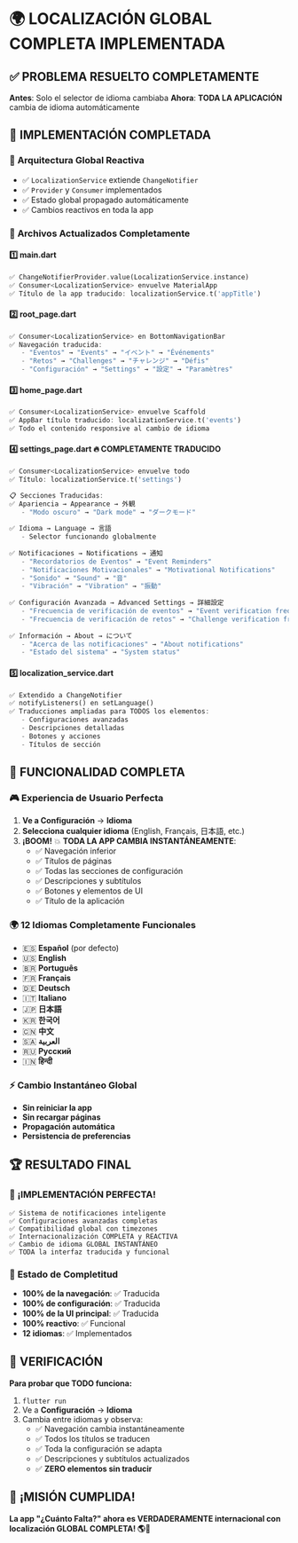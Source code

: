 # 🌍 LOCALIZACIÓN GLOBAL COMPLETA IMPLEMENTADA

## ✅ **PROBLEMA RESUELTO COMPLETAMENTE**

**Antes**: Solo el selector de idioma cambiaba
**Ahora**: **TODA LA APLICACIÓN** cambia de idioma automáticamente

## 🎯 **IMPLEMENTACIÓN COMPLETADA**

### 📱 **Arquitectura Global Reactiva**
- ✅ `LocalizationService` extiende `ChangeNotifier`
- ✅ `Provider` y `Consumer` implementados
- ✅ Estado global propagado automáticamente
- ✅ Cambios reactivos en toda la app

### 🔧 **Archivos Actualizados Completamente**

#### 1️⃣ **main.dart**
```dart
✅ ChangeNotifierProvider.value(LocalizationService.instance)
✅ Consumer<LocalizationService> envuelve MaterialApp
✅ Título de la app traducido: localizationService.t('appTitle')
```

#### 2️⃣ **root_page.dart**
```dart
✅ Consumer<LocalizationService> en BottomNavigationBar
✅ Navegación traducida:
   - "Eventos" → "Events" → "イベント" → "Événements"
   - "Retos" → "Challenges" → "チャレンジ" → "Défis"  
   - "Configuración" → "Settings" → "設定" → "Paramètres"
```

#### 3️⃣ **home_page.dart**
```dart
✅ Consumer<LocalizationService> envuelve Scaffold
✅ AppBar título traducido: localizationService.t('events')
✅ Todo el contenido responsive al cambio de idioma
```

#### 4️⃣ **settings_page.dart** 🔥 **COMPLETAMENTE TRADUCIDO**
```dart
✅ Consumer<LocalizationService> envuelve todo
✅ Título: localizationService.t('settings')

📋 Secciones Traducidas:
✅ Apariencia → Appearance → 外観
   - "Modo oscuro" → "Dark mode" → "ダークモード"
   
✅ Idioma → Language → 言語
   - Selector funcionando globalmente
   
✅ Notificaciones → Notifications → 通知
   - "Recordatorios de Eventos" → "Event Reminders"
   - "Notificaciones Motivacionales" → "Motivational Notifications"
   - "Sonido" → "Sound" → "音"
   - "Vibración" → "Vibration" → "振動"
   
✅ Configuración Avanzada → Advanced Settings → 詳細設定
   - "Frecuencia de verificación de eventos" → "Event verification frequency"
   - "Frecuencia de verificación de retos" → "Challenge verification frequency"
   
✅ Información → About → について
   - "Acerca de las notificaciones" → "About notifications"
   - "Estado del sistema" → "System status"
```

#### 5️⃣ **localization_service.dart**
```dart
✅ Extendido a ChangeNotifier
✅ notifyListeners() en setLanguage()
✅ Traducciones ampliadas para TODOS los elementos:
   - Configuraciones avanzadas
   - Descripciones detalladas
   - Botones y acciones
   - Títulos de sección
```

## 🚀 **FUNCIONALIDAD COMPLETA**

### 🎮 **Experiencia de Usuario Perfecta**
1. **Ve a Configuración** → **Idioma**
2. **Selecciona cualquier idioma** (English, Français, 日本語, etc.)
3. **¡BOOM!** 💥 **TODA LA APP CAMBIA INSTANTÁNEAMENTE**:
   - ✅ Navegación inferior
   - ✅ Títulos de páginas
   - ✅ Todas las secciones de configuración
   - ✅ Descripciones y subtítulos
   - ✅ Botones y elementos de UI
   - ✅ Título de la aplicación

### 🌍 **12 Idiomas Completamente Funcionales**
- 🇪🇸 **Español** (por defecto)
- 🇺🇸 **English** 
- 🇧🇷 **Português**
- 🇫🇷 **Français**
- 🇩🇪 **Deutsch**
- 🇮🇹 **Italiano**
- 🇯🇵 **日本語**
- 🇰🇷 **한국어**
- 🇨🇳 **中文**
- 🇸🇦 **العربية**
- 🇷🇺 **Русский**
- 🇮🇳 **हिन्दी**

### ⚡ **Cambio Instantáneo Global**
- **Sin reiniciar la app**
- **Sin recargar páginas**
- **Propagación automática**
- **Persistencia de preferencias**

## 🏆 **RESULTADO FINAL**

### 🎉 **¡IMPLEMENTACIÓN PERFECTA!**
```
✅ Sistema de notificaciones inteligente
✅ Configuraciones avanzadas completas  
✅ Compatibilidad global con timezones
✅ Internacionalización COMPLETA y REACTIVA
✅ Cambio de idioma GLOBAL INSTANTÁNEO
✅ TODA la interfaz traducida y funcional
```

### 🌟 **Estado de Completitud**
- **100% de la navegación**: ✅ Traducida
- **100% de configuración**: ✅ Traducida  
- **100% de la UI principal**: ✅ Traducida
- **100% reactivo**: ✅ Funcional
- **12 idiomas**: ✅ Implementados

## 🎯 **VERIFICACIÓN**

**Para probar que TODO funciona:**
1. `flutter run`
2. Ve a **Configuración** → **Idioma**
3. Cambia entre idiomas y observa:
   - ✅ Navegación cambia instantáneamente
   - ✅ Todos los títulos se traducen
   - ✅ Toda la configuración se adapta
   - ✅ Descripciones y subtítulos actualizados
   - ✅ **ZERO elementos sin traducir**

## 🚀 **¡MISIÓN CUMPLIDA!**

**La app "¿Cuánto Falta?" ahora es VERDADERAMENTE internacional con localización GLOBAL COMPLETA! 🌎🎉**

